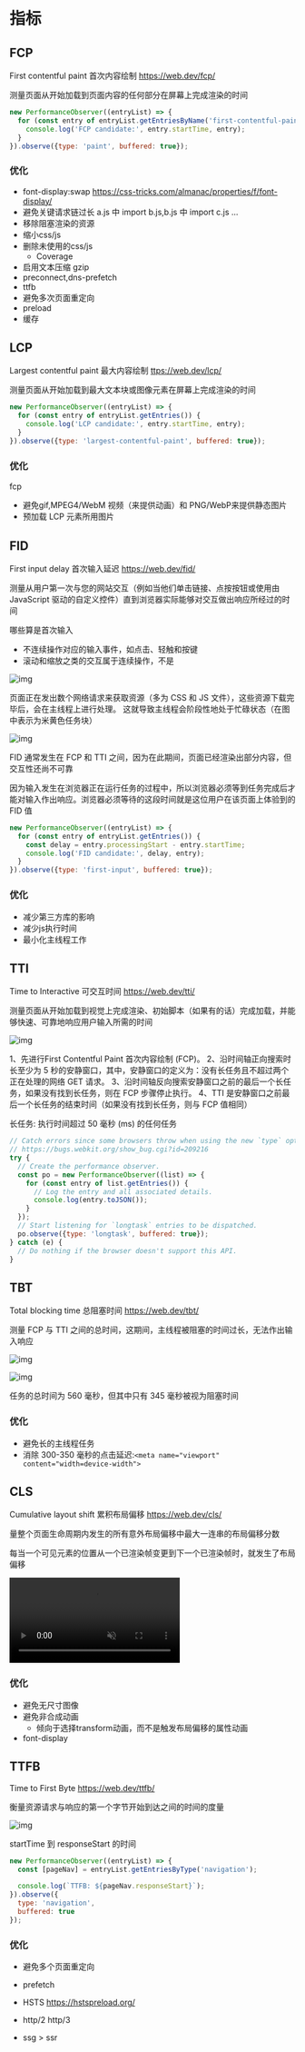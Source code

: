 # 指标

## FCP

First contentful paint 首次内容绘制 <https://web.dev/fcp/>

测量页面从开始加载到页面内容的任何部分在屏幕上完成渲染的时间

```js
new PerformanceObserver((entryList) => {
  for (const entry of entryList.getEntriesByName('first-contentful-paint')) {
    console.log('FCP candidate:', entry.startTime, entry);
  }
}).observe({type: 'paint', buffered: true});
```

### 优化

- font-display:swap <https://css-tricks.com/almanac/properties/f/font-display/>
- 避免关键请求链过长 a.js 中 import b.js,b.js 中 import c.js ...
- 移除阻塞渲染的资源
- 缩小css/js
- 删除未使用的css/js
  - Coverage
- 启用文本压缩 gzip
- preconnect,dns-prefetch
- ttfb
- 避免多次页面重定向
- preload
- 缓存

## LCP

Largest contentful paint 最大内容绘制 <ttps://web.dev/lcp/>

测量页面从开始加载到最大文本块或图像元素在屏幕上完成渲染的时间

```js
new PerformanceObserver((entryList) => {
  for (const entry of entryList.getEntries()) {
    console.log('LCP candidate:', entry.startTime, entry);
  }
}).observe({type: 'largest-contentful-paint', buffered: true});
```

### 优化

fcp

- 避免gif,MPEG4/WebM 视频（来提供动画）和 PNG/WebP来提供静态图片
- 预加载 LCP 元素所用图片

## FID

First input delay 首次输入延迟 <https://web.dev/fid/>

测量从用户第一次与您的网站交互（例如当他们单击链接、点按按钮或使用由 JavaScript 驱动的自定义控件）直到浏览器实际能够对交互做出响应所经过的时间

哪些算是首次输入

- 不连续操作对应的输入事件，如点击、轻触和按键
- 滚动和缩放之类的交互属于连续操作，不是

![img](./images/9tm3f6pwlHMqNKuFvaP0.svg)

页面正在发出数个网络请求来获取资源（多为 CSS 和 JS 文件），这些资源下载完毕后，会在主线程上进行处理。
这就导致主线程会阶段性地处于忙碌状态（在图中表示为米黄色任务块）

![img](./images/krOoeuQ4TWCbt9t6v5Wf.svg)

FID 通常发生在 FCP 和 TTI 之间，因为在此期间，页面已经渲染出部分内容，但交互性还尚不可靠

因为输入发生在浏览器正在运行任务的过程中，所以浏览器必须等到任务完成后才能对输入作出响应。浏览器必须等待的这段时间就是这位用户在该页面上体验到的 FID 值

```js
new PerformanceObserver((entryList) => {
  for (const entry of entryList.getEntries()) {
    const delay = entry.processingStart - entry.startTime;
    console.log('FID candidate:', delay, entry);
  }
}).observe({type: 'first-input', buffered: true});
```

### 优化

- 减少第三方库的影响
- 减少js执行时间
- 最小化主线程工作

## TTI

Time to Interactive 可交互时间 <https://web.dev/tti/>

测量页面从开始加载到视觉上完成渲染、初始脚本（如果有的话）完成加载，并能够快速、可靠地响应用户输入所需的时间

![img](./images/WZM0n4aXah67lEyZugOT.svg)

1、先进行First Contentful Paint 首次内容绘制 (FCP)。
2、沿时间轴正向搜索时长至少为 5 秒的安静窗口，其中，安静窗口的定义为：没有长任务且不超过两个正在处理的网络 GET 请求。
3、沿时间轴反向搜索安静窗口之前的最后一个长任务，如果没有找到长任务，则在 FCP 步骤停止执行。
4、TTI 是安静窗口之前最后一个长任务的结束时间（如果没有找到长任务，则与 FCP 值相同）

长任务: 执行时间超过 50 毫秒 (ms) 的任何任务

```js
// Catch errors since some browsers throw when using the new `type` option.
// https://bugs.webkit.org/show_bug.cgi?id=209216
try {
  // Create the performance observer.
  const po = new PerformanceObserver((list) => {
    for (const entry of list.getEntries()) {
      // Log the entry and all associated details.
      console.log(entry.toJSON());
    }
  });
  // Start listening for `longtask` entries to be dispatched.
  po.observe({type: 'longtask', buffered: true});
} catch (e) {
  // Do nothing if the browser doesn't support this API.
}
```

## TBT

Total blocking time 总阻塞时间 <https://web.dev/tbt/>

测量 FCP 与 TTI 之间的总时间，这期间，主线程被阻塞的时间过长，无法作出输入响应

![img](./images/clHG8Yv239lXsGWD6Iu6.svg)

![img](./images/xKxwKagiz8RliuOI2Xtc.svg)

任务的总时间为 560 毫秒，但其中只有 345 毫秒被视为阻塞时间

### 优化

- 避免长的主线程任务
- 消除 300-350 毫秒的点击延迟:`<meta name="viewport" content="width=device-width">`

## CLS

Cumulative layout shift 累积布局偏移 <https://web.dev/cls/>

量整个页面生命周期内发生的所有意外布局偏移中最大一连串的布局偏移分数

每当一个可见元素的位置从一个已渲染帧变更到下一个已渲染帧时，就发生了布局偏移

<video autoplay="" controls="" loop="" muted="" playsinline="" src="./images/layout-instability2.webm"></video>

### 优化

- 避免无尺寸图像
- 避免非合成动画
  - 倾向于选择transform动画，而不是触发布局偏移的属性动画
- font-display

## TTFB

Time to First Byte <https://web.dev/ttfb/>

衡量资源请求与响应的第一个字节开始到达之间的时间的度量

![img](./images/ccT8ltSPrTri3tz7AA3h.png)

startTime 到 responseStart 的时间

```js
new PerformanceObserver((entryList) => {
  const [pageNav] = entryList.getEntriesByType('navigation');

  console.log(`TTFB: ${pageNav.responseStart}`);
}).observe({
  type: 'navigation',
  buffered: true
});
```

### 优化

- 避免多个页面重定向

- prefetch
- HSTS <https://hstspreload.org/>
- http/2 http/3
- ssg > ssr
